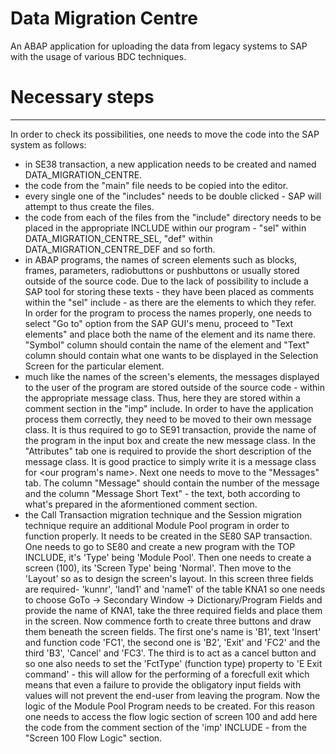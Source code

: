 # Data Migration Centre
An ABAP application for uploading the data from legacy systems to SAP with the usage of various BDC techniques.

# Necessary steps

---
In order to check its possibilities, one needs to move the code into the SAP system as follows:
- in SE38 transaction, a new application needs to be created and named DATA_MIGRATION_CENTRE.
- the code from the "main" file needs to be copied into the editor.
- every single one of the "includes" needs to be double clicked - SAP will attempt to thus create the files.
- the code from each of the files from the "include" directory needs to be placed in the appropriate INCLUDE within our program - "sel" within
DATA_MIGRATION_CENTRE_SEL, "def" within DATA_MIGRATION_CENTRE_DEF and so forth. 
- in ABAP programs, the names of screen elements such as blocks, frames, parameters, radiobuttons or pushbuttons or usually stored outside of the source code. Due to the lack of possibility to include a SAP tool for storing these texts - they have been placed as comments within the "sel" include - as there are the elements to which they refer. In order for the program to process the names properly, one needs to select "Go to" option from the SAP GUI's menu, proceed to "Text elements" and place both the name of the element and its name there. "Symbol" column should contain the name of the element and "Text" column should contain what one wants to be displayed in the Selection Screen for the particular element.
- much like the names of the screen's elements, the messages displayed to the user of the program are stored outside of the source code - within the appropriate message class. Thus, here they are stored within a comment section in the "imp" include. In order to have the application process them correctly, they need to be moved to their own message class. It is thus required to go to SE91 transaction, provide the name of the program in the input box and create the new message class. In the "Attributes" tab one is required to provide the short description of the message class. It is good practice to simply write it is a message class for <our program's name>. Next one needs to move to the "Messages" tab. The column "Message" should contain the number of the message and the column "Message Short Text" - the text, both according to what's prepared in the aformentioned comment section.
- the Call Transaction migration technique and the Session migration technique require an additional Module Pool program in order to function properly. It needs to be created in the SE80 SAP transaction. One needs to go to SE80 and create a new program with the TOP INCLUDE, it's 'Type' being 'Module Pool'. Then one needs to create a screen (100), its 'Screen Type' being 'Normal'. Then move to the 'Layout' so as to design the screen's layout. In this screen three fields are required- 'kunnr', 'land1' and 'name1' of the table KNA1 so one needs to choose GoTo -> Secondary Window -> Dictionary/Program Fields and provide the name of KNA1, take the three required fields and
place them in the screen. Now commence forth to create three buttons and draw them beneath the screen fields. The first one's name is 'B1', text 'Insert' and function code 'FC1', the second one is 'B2', 'Exit' and 'FC2' and the third 'B3', 'Cancel' and 'FC3'. The third is to act as a cancel button and so one also needs to set the 'FctType' (function type) property to 'E Exit command' - this will allow for the performing of a forecfull exit which means that even a failure to provide the obligatory input fields with values will not prevent the end-user from leaving the program. Now the logic of the Module Pool Program needs to be created. For this reason one needs to access the flow logic section of screen 100 and add here the code from the comment section of the 'imp' INCLUDE - from the "Screen 100 Flow Logic" section.

